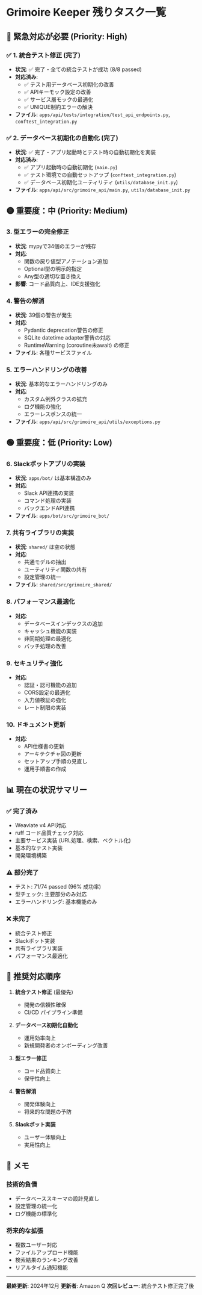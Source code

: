 # Grimoire Keeper 残りタスク一覧

## 🔴 緊急対応が必要 (Priority: High)

### ✅ 1. 統合テスト修正 (完了)
- **状況**: ✅ 完了 - 全ての統合テストが成功 (8/8 passed)
- **対応済み**:
  - ✅ テスト用データベース初期化の改善
  - ✅ APIキーモック設定の改善
  - ✅ サービス層モックの最適化
  - ✅ UNIQUE制約エラーの解決
- **ファイル**: `apps/api/tests/integration/test_api_endpoints.py`, `conftest_integration.py`

### ✅ 2. データベース初期化の自動化 (完了)
- **状況**: ✅ 完了 - アプリ起動時とテスト時の自動初期化を実装
- **対応済み**:
  - ✅ アプリ起動時の自動初期化 (`main.py`)
  - ✅ テスト環境での自動セットアップ (`conftest_integration.py`)
  - ✅ データベース初期化ユーティリティ (`utils/database_init.py`)
- **ファイル**: `apps/api/src/grimoire_api/main.py`, `utils/database_init.py`

## 🟡 重要度：中 (Priority: Medium)

### 3. 型エラーの完全修正
- **状況**: mypyで34個のエラーが残存
- **対応**:
  - 関数の戻り値型アノテーション追加
  - Optional型の明示的指定
  - Any型の適切な置き換え
- **影響**: コード品質向上、IDE支援強化

### 4. 警告の解消
- **状況**: 39個の警告が発生
- **対応**:
  - Pydantic deprecation警告の修正
  - SQLite datetime adapter警告の対応
  - RuntimeWarning (coroutine未await) の修正
- **ファイル**: 各種サービスファイル

### 5. エラーハンドリングの改善
- **状況**: 基本的なエラーハンドリングのみ
- **対応**:
  - カスタム例外クラスの拡充
  - ログ機能の強化
  - エラーレスポンスの統一
- **ファイル**: `apps/api/src/grimoire_api/utils/exceptions.py`

## 🟢 重要度：低 (Priority: Low)

### 6. Slackボットアプリの実装
- **状況**: `apps/bot/` は基本構造のみ
- **対応**:
  - Slack API連携の実装
  - コマンド処理の実装
  - バックエンドAPI連携
- **ファイル**: `apps/bot/src/grimoire_bot/`

### 7. 共有ライブラリの実装
- **状況**: `shared/` は空の状態
- **対応**:
  - 共通モデルの抽出
  - ユーティリティ関数の共有
  - 設定管理の統一
- **ファイル**: `shared/src/grimoire_shared/`

### 8. パフォーマンス最適化
- **対応**:
  - データベースインデックスの追加
  - キャッシュ機能の実装
  - 非同期処理の最適化
  - バッチ処理の改善

### 9. セキュリティ強化
- **対応**:
  - 認証・認可機能の追加
  - CORS設定の最適化
  - 入力値検証の強化
  - レート制限の実装

### 10. ドキュメント更新
- **対応**:
  - API仕様書の更新
  - アーキテクチャ図の更新
  - セットアップ手順の見直し
  - 運用手順書の作成

## 📊 現在の状況サマリー

### ✅ 完了済み
- Weaviate v4 API対応
- ruff コード品質チェック対応
- 主要サービス実装 (URL処理、検索、ベクトル化)
- 基本的なテスト実装
- 開発環境構築

### ⚠️ 部分完了
- テスト: 71/74 passed (96% 成功率)
- 型チェック: 主要部分のみ対応
- エラーハンドリング: 基本機能のみ

### ❌ 未完了
- 統合テスト修正
- Slackボット実装
- 共有ライブラリ実装
- パフォーマンス最適化

## 🎯 推奨対応順序

1. **統合テスト修正** (最優先)
   - 開発の信頼性確保
   - CI/CD パイプライン準備

2. **データベース初期化自動化**
   - 運用効率向上
   - 新規開発者のオンボーディング改善

3. **型エラー修正**
   - コード品質向上
   - 保守性向上

4. **警告解消**
   - 開発体験向上
   - 将来的な問題の予防

5. **Slackボット実装**
   - ユーザー体験向上
   - 実用性向上

## 📝 メモ

### 技術的負債
- データベーススキーマの設計見直し
- 設定管理の統一化
- ログ機能の標準化

### 将来的な拡張
- 複数ユーザー対応
- ファイルアップロード機能
- 検索結果のランキング改善
- リアルタイム通知機能

---

**最終更新**: 2024年12月
**更新者**: Amazon Q
**次回レビュー**: 統合テスト修正完了後
